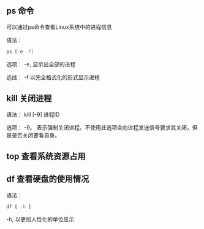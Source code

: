 ## ps 命令

可以通过ps命令查看Linux系统中的进程信息

语法： 

```sh
ps [-e -f]
```

选项： -e, 显示出全部的进程

选线： -f 以完全格式化的形式显示进程

## kill 关闭进程

语法： kill [-9] 进程ID

选项： -9， 表示强制关闭进程。不使用此选项会向进程发送信号要求其关闭，但是是否关闭要看自身。

## top 查看系统资源占用

## df 查看硬盘的使用情况

语法：

```sh
df [ -h ]
```

-h, 以更加人性化的单位显示